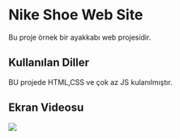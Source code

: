 <h1>Nike Shoe Web Site</h1>

Bu proje örnek bir ayakkabı web projesidir.

<h2>Kullanılan Diller</h2>

BU projede HTML,CSS ve çok az JS kulanılmıştır.

<h2>Ekran Videosu</h2>

![](nike.gif)
